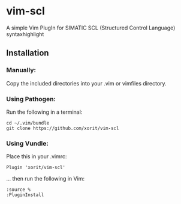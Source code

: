 # vim-scl

A simple Vim PlugIn for SIMATIC SCL (Structured Control Language) syntaxhighlight

## Installation

### Manually:
Copy the included directories into your .vim or vimfiles directory.

### Using Pathogen:
Run the following in a terminal:
    
    cd ~/.vim/bundle
    git clone https://github.com/xorit/vim-scl
    
### Using Vundle:
Place this in your .vimrc:

    Plugin 'xorit/vim-scl'
  
… then run the following in Vim:

    :source %
    :PluginInstall


